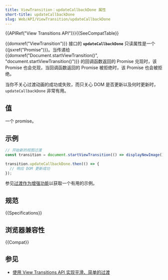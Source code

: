 ```yaml
---
title: ViewTransition：updateCallbackDone 属性
short-title: updateCallbackDone
slug: Web/API/ViewTransition/updateCallbackDone
---
```


{{APIRef("View Transitions API")}}{{SeeCompatTable}}

{{domxref("ViewTransition")}} 接口的 **`updateCallbackDone`** 只读属性是一个 {{jsxref("Promise")}}。当传递给 {{domxref("Document.startViewTransition()", "document.startViewTransition()")}} 的回调函数返回的 Promise 兑现时，该 Promise 也会兑现，当回调函数返回的 Promise 被拒绝时，该 Promise 也会被拒绝。

当你不关心过渡动画的成功或失败，而只关心 DOM 是否更新以及何时更新时，`updateCallbackDone` 非常有用。

## 值

一个 promise。

## 示例

```js
// 开始新的视图过渡
const transition = document.startViewTransition(() => displayNewImage());

transition.updateCallbackDone.then(() => {
  // 响应 DOM 更新成功
});
```

参见[过渡作为增强功能](https://developer.chrome.com/docs/web-platform/view-transitions/#transitions-as-an-enhancement)以获取一个有用的示例。

## 规范

{{Specifications}}

## 浏览器兼容性

{{Compat}}

## 参见

- [使用 View Transitions API 实现平滑、简单的过渡](https://developer.chrome.com/docs/web-platform/view-transitions/)
